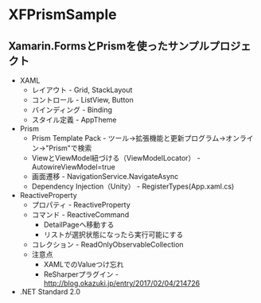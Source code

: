 # XFPrismSample
## Xamarin.FormsとPrismを使ったサンプルプロジェクト
- XAML
    - レイアウト - Grid, StackLayout
    - コントロール - ListView, Button
    - バインディング - Binding
    - スタイル定義 - AppTheme
- Prism
    - Prism Template Pack - ツール→拡張機能と更新プログラム→オンライン→"Prism"で検索
    - ViewとViewModel紐づける（ViewModelLocator） - AutowireViewModel=true
    - 画面遷移 - NavigationService.NavigateAsync
    - Dependency Injection（Unity） - RegisterTypes(App.xaml.cs)
- ReactiveProperty
    - プロパティ - ReactiveProperty
    - コマンド - ReactiveCommand
        - DetailPageへ移動する
        - リストが選択状態になったら実行可能にする
    - コレクション - ReadOnlyObservableCollection
    - 注意点
        - XAMLでのValueつけ忘れ
        - ReSharperプラグイン - http://blog.okazuki.jp/entry/2017/02/04/214726
- .NET Standard 2.0
